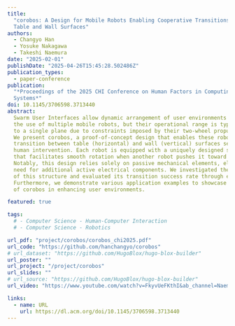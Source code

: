 ```yaml
---
title:
  "corobos: A Design for Mobile Robots Enabling Cooperative Transitions between
  Table and Wall Surfaces"
authors:
  - Changyo Han
  - Yosuke Nakagawa
  - Takeshi Naemura
date: "2025-02-01"
publishDate: "2025-04-26T15:45:28.502486Z"
publication_types:
  - paper-conference
publication:
  "*Proceedings of the 2025 CHI Conference on Human Factors in Computing
  Systems*"
doi: 10.1145/3706598.3713440
abstract:
  Swarm User Interfaces allow dynamic arrangement of user environments through
  the use of multiple mobile robots, but their operational range is typically confined
  to a single plane due to constraints imposed by their two-wheel propulsion systems.
  We present corobos, a proof-of-concept design that enables these robots to cooperatively
  transition between table (horizontal) and wall (vertical) surfaces seamlessly, without
  human intervention. Each robot is equipped with a uniquely designed slope structure
  that facilitates smooth rotation when another robot pushes it toward a target surface.
  Notably, this design relies solely on passive mechanical elements, eliminating the
  need for additional active electrical components. We investigated the design parameters
  of this structure and evaluated its transition success rate through experiments.
  Furthermore, we demonstrate various application examples to showcase the potential
  of corobos in enhancing user environments.

featured: true

tags:
  # - Computer Science - Human-Computer Interaction
  # - Computer Science - Robotics

url_pdf: "project/corobos/corobos_chi2025.pdf"
url_code: "https://github.com/hanchangyo/corobos"
# url_dataset: "https://github.com/HugoBlox/hugo-blox-builder"
url_poster: ""
url_project: "/project/corobos"
url_slides: ""
# url_source: "https://github.com/HugoBlox/hugo-blox-builder"
url_video: "https://www.youtube.com/watch?v=FkyvUeFKthI&ab_channel=NaemuraLab"

links:
  - name: URL
    url: https://dl.acm.org/doi/10.1145/3706598.3713440
---
```

